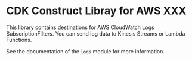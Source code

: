 # CDK Construct Libray for AWS XXX

This library contains destinations for AWS CloudWatch Logs SubscriptionFilters. You
can send log data to Kinesis Streams or Lambda Functions.

See the documentation of the `logs` module for more information.
